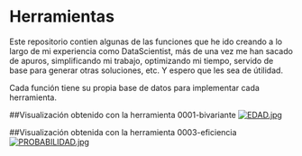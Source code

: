 # Herramientas
Este repositorio contien algunas de las funciones que he ido creando a lo largo de mi experiencia como DataScientist, más de una vez me han sacado de apuros,
simplificando mi trabajo, optimizando mi tiempo, servido de base para generar otras soluciones, etc. Y espero que les sea de útilidad.

Cada función tiene su propia base de datos para implementar cada herramienta.


##Visualización obtenido con la herramienta 0001-bivariante
[![EDAD.jpg](https://i.postimg.cc/6QcJ84H1/EDAD.jpg)](https://postimg.cc/hJX3wvR9)

##Visualización obtenida con la herramienta 0003-eficiencia
[![PROBABILIDAD.jpg](https://i.postimg.cc/DZzVLfHf/PROBABILIDAD.jpg)](https://postimg.cc/mcK6G4TK)
